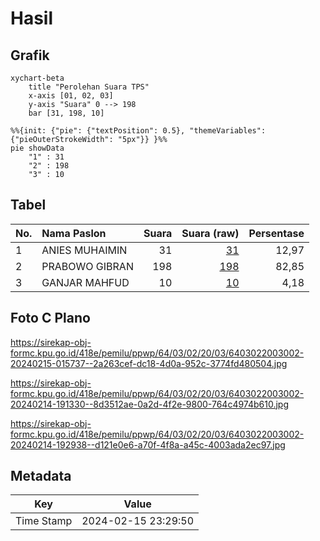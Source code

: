 # Hasil

## Grafik

```mermaid
xychart-beta
    title "Perolehan Suara TPS"
    x-axis [01, 02, 03]
    y-axis "Suara" 0 --> 198
    bar [31, 198, 10]
```

```mermaid
%%{init: {"pie": {"textPosition": 0.5}, "themeVariables": {"pieOuterStrokeWidth": "5px"}} }%%
pie showData
    "1" : 31
    "2" : 198
    "3" : 10
```

## Tabel

| No. | Nama Paslon    | Suara | Suara (raw) | Persentase |
|:--- |:-------------- | -----:| -----------:| ----------:|
| 1   | ANIES MUHAIMIN | 31    | [31][p-1]   | 12,97      |
| 2   | PRABOWO GIBRAN | 198   | [198][p-2]  | 82,85      |
| 3   | GANJAR MAHFUD  | 10    | [10][p-3]   | 4,18       |


[p-1]: https://github.com/gigit-pemilu/pemilu-2024-64-kalimantan-timur/blob/main/pilpres/hitung-suara/sub/64-kalimantan-timur/sub/03-berau/sub/02-talisayan/sub/2003-talisayan/sub/002-tps/sub/paslon-1.txt
[p-2]: https://github.com/gigit-pemilu/pemilu-2024-64-kalimantan-timur/blob/main/pilpres/hitung-suara/sub/64-kalimantan-timur/sub/03-berau/sub/02-talisayan/sub/2003-talisayan/sub/002-tps/sub/paslon-2.txt
[p-3]: https://github.com/gigit-pemilu/pemilu-2024-64-kalimantan-timur/blob/main/pilpres/hitung-suara/sub/64-kalimantan-timur/sub/03-berau/sub/02-talisayan/sub/2003-talisayan/sub/002-tps/sub/paslon-3.txt

## Foto C Plano

https://sirekap-obj-formc.kpu.go.id/418e/pemilu/ppwp/64/03/02/20/03/6403022003002-20240215-015737--2a263cef-dc18-4d0a-952c-3774fd480504.jpg

https://sirekap-obj-formc.kpu.go.id/418e/pemilu/ppwp/64/03/02/20/03/6403022003002-20240214-191330--8d3512ae-0a2d-4f2e-9800-764c4974b610.jpg

https://sirekap-obj-formc.kpu.go.id/418e/pemilu/ppwp/64/03/02/20/03/6403022003002-20240214-192938--d121e0e6-a70f-4f8a-a45c-4003ada2ec97.jpg


## Metadata

| Key        | Value               |
| ---------- | ------------------- |
| Time Stamp | 2024-02-15 23:29:50 |



